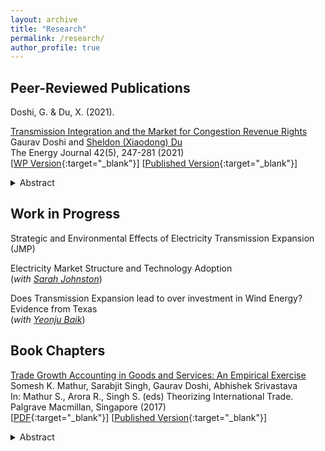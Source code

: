 ```yaml
---
layout: archive
title: "Research"
permalink: /research/
author_profile: true
---
```


Peer-Reviewed Publications
----

Doshi, G. & Du, X. (2021). 

[Transmission Integration and the Market for Congestion Revenue Rights](https://doi.org/10.5547/01956574.42.5.gdos)
Gaurav Doshi and [Sheldon (Xiaodong) Du](https://aae.wisc.edu/faculty/xdu23/) <br/>
The Energy Journal 42(5), 247-281 (2021) <br/>
[[WP Version](/files/DoshiDu_EJ_revised_wAppendix.pdf){:target="_blank"}] [[Published Version](https://doi.org/10.5547/01956574.42.5.gdos){:target="_blank"}] <br/>
<details><summary>Abstract</summary>
Texas electricity market saw a recent integration of electricity transmission as a part of Competitive Renewable Energy Zones (CREZ). Exploiting the commissioning date of CREZ based transmission integration as an exogenous shock, we analyze the effect of transmission expansion on market clearing prices of Congestion Revenue Rights (CRR). Reduced form estimates suggest that excess transmission led to a lowering of CRR prices for contracts at all Times of Use. We find strong evidence of spatial, distributional, and firm specific heterogeneity. The paper shows that transmission expansion enhanced efficiency of the CRR market in terms of a spatial convergence in prices and a decrease in aggregate auction expenditure of approximately $260 million over a period of 4.5 years post CREZ.
 </details> 

Work in Progress
----

Strategic and Environmental Effects of Electricity Transmission Expansion (JMP)

Electricity Market Structure and Technology Adoption <br/> (_with [Sarah Johnston](https://www.sarahbjohnston.com/)_)

Does Transmission Expansion lead to over investment in Wind Energy? Evidence from Texas <br/> (_with [Yeonju Baik](https://econ.wisc.edu/staff/baik-yeon-ju/)_)
<br/>

Book Chapters
----
 
[Trade Growth Accounting in Goods and Services: An Empirical Exercise](https://doi.org/10.1007/978-981-10-1759-9_5)
Somesh K. Mathur, Sarabjit Singh, Gaurav Doshi, Abhishek Srivastava <br/>
In: Mathur S., Arora R., Singh S. (eds) Theorizing International Trade. Palgrave Macmillan, Singapore (2017) <br/>
[[PDF](/files/Trade_Costs_Paper.pdf){:target="_blank"}] [[Published Version](https://doi.org/10.1007/978-981-10-1759-9_5){:target="_blank"}] <br/>
<details><summary>Abstract</summary>
This chapter explores the reasons behind trade growth in goods and services over the years for some selected countries by using Novy’s measure. We calculate trade costs in terms of tariff equivalents by using the indirect trade cost measure given by Novy. Trade costs and trade growth accounting in both goods and services are shown separately. For trade costs in goods, we look at the case of India and APEC countries, and for trade costs in services we consider the 61 trading partners for which data is available.
</details> <br/>
